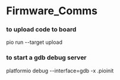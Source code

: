 # Firmware_Comms

### to upload code to board
pio run --target upload

### to start a gdb debug server
platformio debug --interface=gdb -x .pioinit
